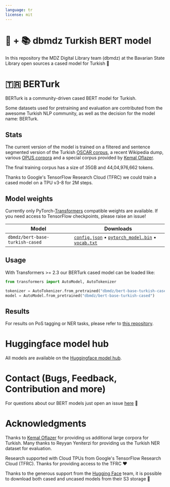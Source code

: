 ```yaml
---
language: tr
license: mit
---
```


# 🤗 + 📚 dbmdz Turkish BERT model

In this repository the MDZ Digital Library team (dbmdz) at the Bavarian State
Library open sources a cased model for Turkish 🎉

# 🇹🇷 BERTurk

BERTurk is a community-driven cased BERT model for Turkish.

Some datasets used for pretraining and evaluation are contributed from the
awesome Turkish NLP community, as well as the decision for the model name: BERTurk.

## Stats

The current version of the model is trained on a filtered and sentence
segmented version of the Turkish [OSCAR corpus](https://traces1.inria.fr/oscar/),
a recent Wikipedia dump, various [OPUS corpora](http://opus.nlpl.eu/) and a
special corpus provided by [Kemal Oflazer](http://www.andrew.cmu.edu/user/ko/).

The final training corpus has a size of 35GB and 44,04,976,662 tokens.

Thanks to Google's TensorFlow Research Cloud (TFRC) we could train a cased model
on a TPU v3-8 for 2M steps.

## Model weights

Currently only PyTorch-[Transformers](https://github.com/huggingface/transformers)
compatible weights are available. If you need access to TensorFlow checkpoints,
please raise an issue!

| Model                             | Downloads
| --------------------------------- | ---------------------------------------------------------------------------------------------------------------
| `dbmdz/bert-base-turkish-cased`   | [`config.json`](https://cdn.huggingface.co/dbmdz/bert-base-turkish-cased/config.json) • [`pytorch_model.bin`](https://cdn.huggingface.co/dbmdz/bert-base-turkish-cased/pytorch_model.bin) • [`vocab.txt`](https://cdn.huggingface.co/dbmdz/bert-base-turkish-cased/vocab.txt)

## Usage

With Transformers >= 2.3 our BERTurk cased model can be loaded like:

```python
from transformers import AutoModel, AutoTokenizer

tokenizer = AutoTokenizer.from_pretrained("dbmdz/bert-base-turkish-cased")
model = AutoModel.from_pretrained("dbmdz/bert-base-turkish-cased")
```

## Results

For results on PoS tagging or NER tasks, please refer to
[this repository](https://github.com/stefan-it/turkish-bert).

# Huggingface model hub

All models are available on the [Huggingface model hub](https://huggingface.co/dbmdz).

# Contact (Bugs, Feedback, Contribution and more)

For questions about our BERT models just open an issue
[here](https://github.com/dbmdz/berts/issues/new) 🤗

# Acknowledgments

Thanks to [Kemal Oflazer](http://www.andrew.cmu.edu/user/ko/) for providing us
additional large corpora for Turkish. Many thanks to Reyyan Yeniterzi for providing
us the Turkish NER dataset for evaluation.

Research supported with Cloud TPUs from Google's TensorFlow Research Cloud (TFRC).
Thanks for providing access to the TFRC ❤️

Thanks to the generous support from the [Hugging Face](https://huggingface.co/) team,
it is possible to download both cased and uncased models from their S3 storage 🤗

